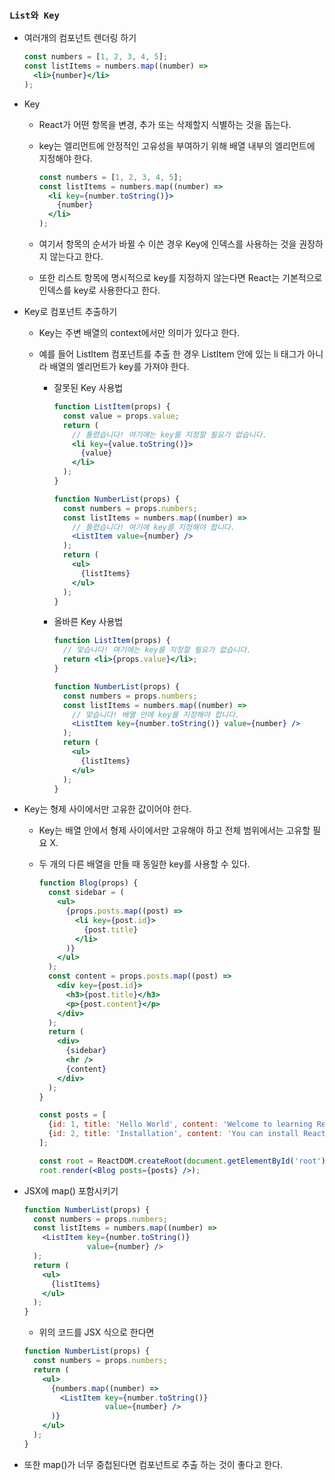 ### `List와 Key`

- 여러개의 컴포넌트 렌더링 하기

  ```jsx
  const numbers = [1, 2, 3, 4, 5];
  const listItems = numbers.map((number) =>
    <li>{number}</li>
  );
  ```

- Key

  - React가 어떤 항목을 변경, 추가 또는 삭제할지 식별하는 것을 돕는다.

  - key는 엘리먼트에 안정적인 고유성을 부여하기 위해 배열 내부의 엘리먼트에 지정해야 한다.

    ```jsx
    const numbers = [1, 2, 3, 4, 5];
    const listItems = numbers.map((number) =>
      <li key={number.toString()}>
        {number}
      </li>
    );
    ```

  - 여기서 항목의 순서가 바뀔 수 이쓴 경우 Key에 인덱스를 사용하는 것을 권장하지 않는다고 한다.

  - 또한 리스트 항목에 명시적으로 key를 지정하지 않는다면 React는 기본적으로 인덱스를 key로 사용한다고 한다.

- Key로 컴포넌트 추출하기

  - Key는 주변 배열의 context에서만 의미가 있다고 한다.

  - 예를 들어 ListItem 컴포넌트를 추출 한 경우 ListItem 안에 있는 li 태그가 아니라 배열의 <ListItem/> 엘리먼트가 key를 가져야 한다.

    - 잘못된 Key 사용법

      ```jsx
      function ListItem(props) {
        const value = props.value;
        return (
          // 틀렸습니다! 여기에는 key를 지정할 필요가 없습니다.
          <li key={value.toString()}>
            {value}
          </li>
        );
      }
      
      function NumberList(props) {
        const numbers = props.numbers;
        const listItems = numbers.map((number) =>
          // 틀렸습니다! 여기에 key를 지정해야 합니다.
          <ListItem value={number} />
        );
        return (
          <ul>
            {listItems}
          </ul>
        );
      }
      ```

    - 올바른 Key 사용법

      ```jsx
      function ListItem(props) {
        // 맞습니다! 여기에는 key를 지정할 필요가 없습니다.
        return <li>{props.value}</li>;
      }
      
      function NumberList(props) {
        const numbers = props.numbers;
        const listItems = numbers.map((number) =>
          // 맞습니다! 배열 안에 key를 지정해야 합니다.
          <ListItem key={number.toString()} value={number} />
        );
        return (
          <ul>
            {listItems}
          </ul>
        );
      }
      ```

- Key는 형제 사이에서만 고유한 값이어야 한다.

  - Key는 배열 안에서 형제 사이에서만 고유해야 하고 전체 범위에서는 고유할 필요 X.

  - 두 개의 다른 배열을 만들 때 동일한 key를 사용할 수 있다.

    ```jsx
    function Blog(props) {
      const sidebar = (
        <ul>
          {props.posts.map((post) =>
            <li key={post.id}>
              {post.title}
            </li>
          )}
        </ul>
      );
      const content = props.posts.map((post) =>
        <div key={post.id}>
          <h3>{post.title}</h3>
          <p>{post.content}</p>
        </div>
      );
      return (
        <div>
          {sidebar}
          <hr />
          {content}
        </div>
      );
    }
    
    const posts = [
      {id: 1, title: 'Hello World', content: 'Welcome to learning React!'},
      {id: 2, title: 'Installation', content: 'You can install React from npm.'}
    ];
    
    const root = ReactDOM.createRoot(document.getElementById('root'));
    root.render(<Blog posts={posts} />);
    ```

- JSX에 map() 포함시키기

  ```jsx
  function NumberList(props) {
    const numbers = props.numbers;
    const listItems = numbers.map((number) =>
      <ListItem key={number.toString()}
                value={number} />
    );
    return (
      <ul>
        {listItems}
      </ul>
    );
  }
  ```

  - 위의 코드를 JSX 식으로 한다면

  ```jsx
  function NumberList(props) {
    const numbers = props.numbers;
    return (
      <ul>
        {numbers.map((number) =>
          <ListItem key={number.toString()}
                    value={number} />
        )}
      </ul>
    );
  }
  ```

- 또한 map()가 너무 중첩된다면 컴포넌트로 추출 하는 것이 좋다고 한다.